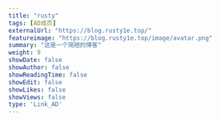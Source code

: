 ```yaml
---
title: "rusty"
tags: [AD成员]
externalUrl: "https://blog.rusty1e.top/"
featureimage: "https://blog.rusty1e.top/image/avatar.png"
summary: "这是一个简陋的博客"
weight: 9
showDate: false
showAuthor: false
showReadingTime: false
showEdit: false
showLikes: false
showViews: false
type: 'Link_AD'
---
```

